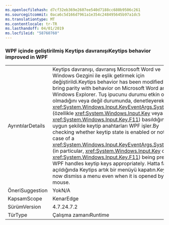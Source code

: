 ```yaml
---
ms.openlocfilehash: d7cf32eb369e2607ee540d7188cc680b9506c261
ms.sourcegitcommit: 0aca6c5d166d7961a1e354c248495645b97a1dc5
ms.translationtype: MT
ms.contentlocale: tr-TR
ms.lasthandoff: 04/01/2019
ms.locfileid: "58760760"
---
```

### <a name="keytips-behavior-improved-in-wpf"></a><span data-ttu-id="69127-101">WPF içinde geliştirilmiş Keytips davranışı</span><span class="sxs-lookup"><span data-stu-id="69127-101">Keytips behavior improved in WPF</span></span>

|   |   |
|---|---|
|<span data-ttu-id="69127-102">Ayrıntılar</span><span class="sxs-lookup"><span data-stu-id="69127-102">Details</span></span>|<span data-ttu-id="69127-103">Keytips davranışı, davranış Microsoft Word ve Windows Gezgini ile eşlik getirmek için değiştirildi.</span><span class="sxs-lookup"><span data-stu-id="69127-103">Keytips behavior has been modified to bring parity with behavior on Microsoft Word and Windows Explorer.</span></span> <span data-ttu-id="69127-104">Tuş ipucunu durumu etkin olup olmadığını veya değil durumunda, denetleyerek bir <xref:System.Windows.Input.KeyEventArgs.SystemKey> (özellikle <xref:System.Windows.Input.Key> veya <xref:System.Windows.Input.Key.F11>) basıldığında, uygun şekilde keytip anahtarları WPF işler.</span><span class="sxs-lookup"><span data-stu-id="69127-104">By checking whether keytip state is enabled or not in the case of a <xref:System.Windows.Input.KeyEventArgs.SystemKey> (in particular, <xref:System.Windows.Input.Key> or <xref:System.Windows.Input.Key.F11>) being pressed, WPF handles keytip keys appropriately.</span></span> <span data-ttu-id="69127-105">Hatta fareyle açıldığında Keytips artık bir menüyü kapatın.</span><span class="sxs-lookup"><span data-stu-id="69127-105">Keytips now dismiss a menu even when it is opened by mouse.</span></span>|
|<span data-ttu-id="69127-106">Öneri</span><span class="sxs-lookup"><span data-stu-id="69127-106">Suggestion</span></span>|<span data-ttu-id="69127-107">Yok</span><span class="sxs-lookup"><span data-stu-id="69127-107">N/A</span></span>|
|<span data-ttu-id="69127-108">Kapsam</span><span class="sxs-lookup"><span data-stu-id="69127-108">Scope</span></span>|<span data-ttu-id="69127-109">Kenar</span><span class="sxs-lookup"><span data-stu-id="69127-109">Edge</span></span>|
|<span data-ttu-id="69127-110">Sürüm</span><span class="sxs-lookup"><span data-stu-id="69127-110">Version</span></span>|<span data-ttu-id="69127-111">4.7.2</span><span class="sxs-lookup"><span data-stu-id="69127-111">4.7.2</span></span>|
|<span data-ttu-id="69127-112">Tür</span><span class="sxs-lookup"><span data-stu-id="69127-112">Type</span></span>|<span data-ttu-id="69127-113">Çalışma zamanı</span><span class="sxs-lookup"><span data-stu-id="69127-113">Runtime</span></span>|

